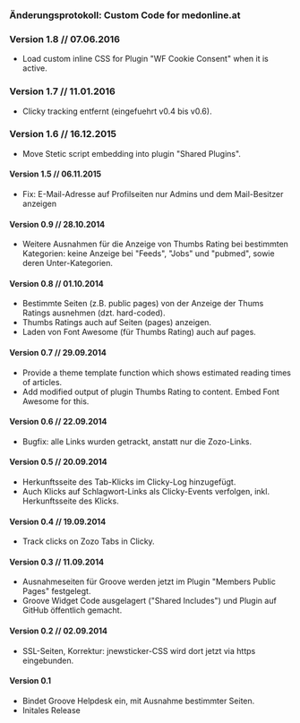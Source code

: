 ### Änderungsprotokoll: Custom Code for medonline.at

### Version 1.8 // 07.06.2016
* Load custom inline CSS for Plugin "WF Cookie Consent" when it is active.

### Version 1.7 // 11.01.2016
* Clicky tracking entfernt (eingefuehrt v0.4 bis v0.6).

### Version 1.6 // 16.12.2015
* Move Stetic script embedding into plugin "Shared Plugins".

#### Version 1.5 // 06.11.2015
* Fix: E-Mail-Adresse auf Profilseiten nur Admins und dem Mail-Besitzer anzeigen

#### Version 0.9 // 28.10.2014

* Weitere Ausnahmen für die Anzeige von Thumbs Rating bei bestimmten Kategorien: keine Anzeige bei "Feeds", "Jobs" und "pubmed", sowie deren Unter-Kategorien.


#### Version 0.8 // 01.10.2014

* Bestimmte Seiten (z.B. public pages) von der Anzeige der Thums Ratings ausnehmen (dzt. hard-coded).
* Thumbs Ratings auch auf Seiten (pages) anzeigen.
* Laden von Font Awesome (für Thumbs Rating) auch auf pages.

#### Version 0.7 // 29.09.2014

* Provide a theme template function which shows estimated reading times of articles.
* Add modified output of plugin Thumbs Rating to content. Embed Font Awesome for this.


#### Version 0.6 // 22.09.2014

* Bugfix: alle Links wurden getrackt, anstatt nur die Zozo-Links.


#### Version 0.5 // 20.09.2014

* Herkunftsseite des Tab-Klicks im Clicky-Log hinzugefügt.
* Auch Klicks auf Schlagwort-Links als Clicky-Events verfolgen, inkl. Herkunftsseite des Klicks.


#### Version 0.4 // 19.09.2014

* Track clicks on Zozo Tabs in Clicky.


#### Version 0.3 // 11.09.2014

* Ausnahmeseiten für Groove werden jetzt im Plugin "Members Public Pages" festgelegt.
* Groove Widget Code ausgelagert ("Shared Includes") und Plugin auf GitHub öffentlich gemacht.


#### Version 0.2 // 02.09.2014

* SSL-Seiten, Korrektur: jnewsticker-CSS wird dort jetzt via https eingebunden.


#### Version 0.1

* Bindet Groove Helpdesk ein, mit Ausnahme bestimmter Seiten.
* Initales Release
